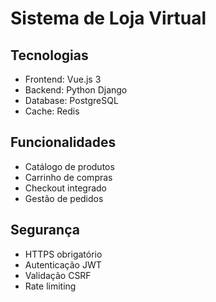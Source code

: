 # Sistema de Loja Virtual

## Tecnologias
- Frontend: Vue.js 3
- Backend: Python Django
- Database: PostgreSQL
- Cache: Redis

## Funcionalidades
- Catálogo de produtos
- Carrinho de compras
- Checkout integrado
- Gestão de pedidos

## Segurança
- HTTPS obrigatório
- Autenticação JWT
- Validação CSRF
- Rate limiting
